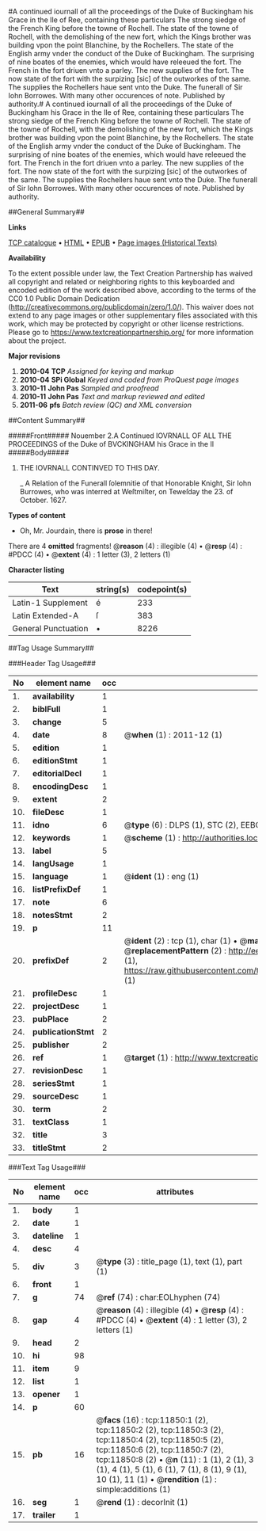 #A continued iournall of all the proceedings of the Duke of Buckingham his Grace in the Ile of Ree, containing these particulars The strong siedge of the French King before the towne of Rochell. The state of the towne of Rochell, with the demolishing of the new fort, which the Kings brother was building vpon the point Blanchine, by the Rochellers. The state of the English army vnder the conduct of the Duke of Buckingham. The surprising of nine boates of the enemies, which would have releeued the fort. The French in the fort driuen vnto a parley. The new supplies of the fort. The now state of the fort with the surpizing [sic] of the outworkes of the same. The supplies the Rochellers haue sent vnto the Duke. The funerall of Sir Iohn Borrowes. With many other occurences of note. Published by authority.#
A continued iournall of all the proceedings of the Duke of Buckingham his Grace in the Ile of Ree, containing these particulars The strong siedge of the French King before the towne of Rochell. The state of the towne of Rochell, with the demolishing of the new fort, which the Kings brother was building vpon the point Blanchine, by the Rochellers. The state of the English army vnder the conduct of the Duke of Buckingham. The surprising of nine boates of the enemies, which would have releeued the fort. The French in the fort driuen vnto a parley. The new supplies of the fort. The now state of the fort with the surpizing [sic] of the outworkes of the same. The supplies the Rochellers haue sent vnto the Duke. The funerall of Sir Iohn Borrowes. With many other occurences of note. Published by authority.

##General Summary##

**Links**

[TCP catalogue](http://www.ota.ox.ac.uk/tcp/)  • 
[HTML](http://tei.it.ox.ac.uk/tcp/Texts-HTML/free/A14/A14426.html)  • 
[EPUB](http://tei.it.ox.ac.uk/tcp/Texts-EPUB/free/A14/A14426.epub) • 
[Page images (Historical Texts)](https://historicaltexts.jisc.ac.uk/eebo-99846856e)

**Availability**

To the extent possible under law, the Text Creation Partnership has waived all copyright and related or neighboring rights to this keyboarded and encoded edition of the work described above, according to the terms of the CC0 1.0 Public Domain Dedication (http://creativecommons.org/publicdomain/zero/1.0/). This waiver does not extend to any page images or other supplementary files associated with this work, which may be protected by copyright or other license restrictions. Please go to https://www.textcreationpartnership.org/ for more information about the project.

**Major revisions**

1. __2010-04__ __TCP__ *Assigned for keying and markup*
1. __2010-04__ __SPi Global__ *Keyed and coded from ProQuest page images*
1. __2010-11__ __John Pas__ *Sampled and proofread*
1. __2010-11__ __John Pas__ *Text and markup reviewed and edited*
1. __2011-06__ __pfs__ *Batch review (QC) and XML conversion*

##Content Summary##

#####Front#####
Nouember 2.A Continued IOVRNALL OF ALL THE PROCEEDINGS of the Duke of BVCKINGHAM his Grace in the Il
#####Body#####

1. THE IOVRNALL CONTINVED TO THIS DAY.

    _ A Relation of the Funerall ſolemnitie of that Honorable Knight, Sir Iohn Burrowes, who was interred at Weſtmiſter, on Teweſday the 23. of October. 1627.

**Types of content**

  * Oh, Mr. Jourdain, there is **prose** in there!

There are 4 **omitted** fragments! 
 @__reason__ (4) : illegible (4)  •  @__resp__ (4) : #PDCC (4)  •  @__extent__ (4) : 1 letter (3), 2 letters (1)

**Character listing**


|Text|string(s)|codepoint(s)|
|---|---|---|
|Latin-1 Supplement|é|233|
|Latin Extended-A|ſ|383|
|General Punctuation|•|8226|

##Tag Usage Summary##

###Header Tag Usage###

|No|element name|occ|attributes|
|---|---|---|---|
|1.|__availability__|1||
|2.|__biblFull__|1||
|3.|__change__|5||
|4.|__date__|8| @__when__ (1) : 2011-12 (1)|
|5.|__edition__|1||
|6.|__editionStmt__|1||
|7.|__editorialDecl__|1||
|8.|__encodingDesc__|1||
|9.|__extent__|2||
|10.|__fileDesc__|1||
|11.|__idno__|6| @__type__ (6) : DLPS (1), STC (2), EEBO-CITATION (1), PROQUEST (1), VID (1)|
|12.|__keywords__|1| @__scheme__ (1) : http://authorities.loc.gov/ (1)|
|13.|__label__|5||
|14.|__langUsage__|1||
|15.|__language__|1| @__ident__ (1) : eng (1)|
|16.|__listPrefixDef__|1||
|17.|__note__|6||
|18.|__notesStmt__|2||
|19.|__p__|11||
|20.|__prefixDef__|2| @__ident__ (2) : tcp (1), char (1)  •  @__matchPattern__ (2) : ([0-9\-]+):([0-9IVX]+) (1), (.+) (1)  •  @__replacementPattern__ (2) : http://eebo.chadwyck.com/downloadtiff?vid=$1&page=$2 (1), https://raw.githubusercontent.com/textcreationpartnership/Texts/master/tcpchars.xml#$1 (1)|
|21.|__profileDesc__|1||
|22.|__projectDesc__|1||
|23.|__pubPlace__|2||
|24.|__publicationStmt__|2||
|25.|__publisher__|2||
|26.|__ref__|1| @__target__ (1) : http://www.textcreationpartnership.org/docs/. (1)|
|27.|__revisionDesc__|1||
|28.|__seriesStmt__|1||
|29.|__sourceDesc__|1||
|30.|__term__|2||
|31.|__textClass__|1||
|32.|__title__|3||
|33.|__titleStmt__|2||


###Text Tag Usage###

|No|element name|occ|attributes|
|---|---|---|---|
|1.|__body__|1||
|2.|__date__|1||
|3.|__dateline__|1||
|4.|__desc__|4||
|5.|__div__|3| @__type__ (3) : title_page (1), text (1), part (1)|
|6.|__front__|1||
|7.|__g__|74| @__ref__ (74) : char:EOLhyphen (74)|
|8.|__gap__|4| @__reason__ (4) : illegible (4)  •  @__resp__ (4) : #PDCC (4)  •  @__extent__ (4) : 1 letter (3), 2 letters (1)|
|9.|__head__|2||
|10.|__hi__|98||
|11.|__item__|9||
|12.|__list__|1||
|13.|__opener__|1||
|14.|__p__|60||
|15.|__pb__|16| @__facs__ (16) : tcp:11850:1 (2), tcp:11850:2 (2), tcp:11850:3 (2), tcp:11850:4 (2), tcp:11850:5 (2), tcp:11850:6 (2), tcp:11850:7 (2), tcp:11850:8 (2)  •  @__n__ (11) : 1 (1), 2 (1), 3 (1), 4 (1), 5 (1), 6 (1), 7 (1), 8 (1), 9 (1), 10 (1), 11 (1)  •  @__rendition__ (1) : simple:additions (1)|
|16.|__seg__|1| @__rend__ (1) : decorInit (1)|
|17.|__trailer__|1||
